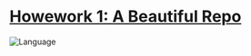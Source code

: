 # [Howework 1: A Beautiful Repo](https://txt.github.io/se24fall/hw1.html)

![Language](hps://img.shields.io/badge/Python-3776AB?style=for-the-badge&logo=python&logoColor=whit)
